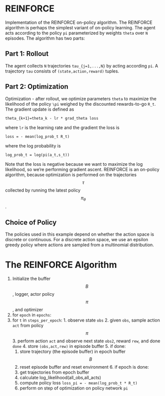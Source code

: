 # REINFORCE
Implementation of the REINFORCE on-policy algorithm. The REINFORCE algorithm is perhaps the simplest variant of on-policy learning. The agent acts according to the policy `pi` parameterized by weights `theta` over `N` episodes. The algorithm has two parts:

## Part 1: Rollout

The agent collects `N` trajectories `tau_{j=1,...,N}` by acting according `pi`. A trajectory `tau` consists of `(state,action,reward)` tuples.

## Part 2: Optimization

Optimization - after rollout, we optimize parameters `theta` to maximize the likelihood of the policy `\pi` weighed by the discounted rewards-to-go `R_t`. The gradient update is defined as 

`theta_{k+1}=theta_k - lr * grad_theta loss`

where `lr` is the learning rate and the gradient the loss is

`loss = - mean(log_prob_t R_t)`

where the log probability is

`log_prob_t = log(pi(a_t,s_t))`

Note that the loss is negative because we want to maximize the log likelihood, so we’re performing gradient ascent. REINFORCE is an on-policy algorithm, because optimization is performed on the trajectories $$\tau$$ collected by running the latest policy $$\pi_\theta$$.

## Choice of Policy

The policies used in this example depend on whether the action space is discrete or continuous. For a discrete action space, we use an epsilon greedy policy where actions are sampled from a multinomial distribution.

# The REINFORCE Algorithm


1. Initialize the buffer $$B$$, logger, actor policy $$\pi$$, and optimizer
2. for `epoch` in `epochs`:
  1. for `t` in `steps_per_epoch`:
    1. observe state `obs`
    2. given `obs`, sample action `act` from policy $$\pi$$
    3. perform action `act` and observe next state `obs2`, reward `rew`, and done `done`
    4. store `(obs,act,rew)` in episode buffer 
    5. if done:
      1. store trajectory (the episode buffer) in epoch buffer $$B$$
      2. reset episode buffer and reset environment
    6. if epoch is done:
      1. get trajectories from epoch buffer
      2. calculate log_likelihood(all_obs,all_acts)
      3. compute policy loss `loss_pi = - mean(log_prob_t * R_t)`
      4. perform on step of optimization on policy network `pi`


